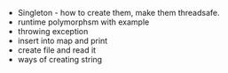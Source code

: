 * Singleton - how to create them, make them threadsafe.
* runtime polymorphsm with example
* throwing exception
* insert into map and print
* create file and read it
* ways of creating string

